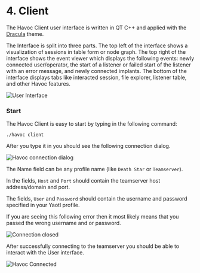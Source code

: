 # 4. Client

The Havoc Client user interface is written in QT C++ and applied with the [Dracula](https://draculatheme.com/) theme. 

The Interface is split into three parts. The top left of the interface shows a visualization of sessions in table form or node graph. The top right of the interface shows the event viewer which displays the following events: newly connected user/operator, the start of a listener or failed start of the listener with an error message, and newly connected implants. The bottom of the interface displays tabs like interacted session, file explorer, listener table, and other Havoc features. 

![User Interface](/images/preview.png)

### Start 
The Havoc Client is easy to start by typing in the following command:
```
./havoc client
```
After you type it in you should see the following connection dialog. 

![Havoc connection dialog](/images/assets/HavocConnectionDialog.png)

The Name field can be any profile name (like `Death Star` or `Teamserver`).

In the fields, `Host` and `Port` should contain the teamserver host address/domain and port. 

The fields, `User` and `Password` should contain the username and password specified in your Yaotl profile. 

If you are seeing this following error then it most likely means that you passed the wrong username and or password. 

![Connection closed](/images/assets/HavocConnectionClosed.png)

After successfully connecting to the teamserver you should be able to interact with the User interface. 

![Havoc Connected](/images/assets/HavocConnected.png)
